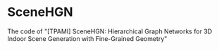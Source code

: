 # SceneHGN
The code of "[TPAMI] SceneHGN: Hierarchical Graph Networks for 3D Indoor Scene Generation with Fine-Grained Geometry"
